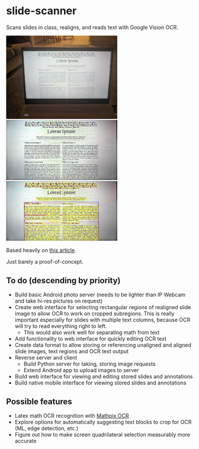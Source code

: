 # slide-scanner
Scans slides in class, realigns, and reads text with Google Vision OCR.

<img src='./demo_images/input.png' width="300"></img><br>
<img src='./demo_images/aligned.png' width="300"></img><br>
<img src='./demo_images/ocr.png' width="300"></img>

Based heavily on [this article](https://www.pyimagesearch.com/2014/09/01/build-kick-ass-mobile-document-scanner-just-5-minutes/).

Just barely a proof-of-concept.

## To do (descending by priority)
* Build basic Android photo server (needs to be lighter than IP Webcam and take hi-res pictures on request)
* Create web interface for selecting rectangular regions of realigned slide image to allow OCR to work on cropped subregions. This is really important especially for slides with multiple text columns, because OCR will try to read everything right to left.
  * This would also work well for separating math from text
* Add functionality to web interface for quickly editing OCR text
* Create data format to allow storing or referencing unaligned and aligned slide images, text regions and OCR text output
* Reverse server and client
  * Build Python server for taking, storing image requests
  * Extend Android app to upload images to server
* Build web interface for viewing and editing stored slides and annotations
* Build native mobile interface for viewing stored slides and annotations

## Possible features
* Latex math OCR recognition with [Mathpix OCR](https://mathpix.com/ocr)
* Explore options for automatically suggesting text blocks to crop for OCR (ML, edge detection, etc.)
* Figure out how to make screen quadrilateral selection measurably more accurate
